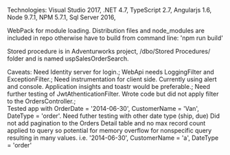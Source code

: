 Technologies:
  Visual Studio 2017,
  .NET 4.7,
  TypeScript 2.7,
  Angularjs 1.6,
  Node 9.7.1,
  NPM 5.7.1,
  Sql Server 2016,
  
  WebPack for module loading. Distribution files and node_modules are included in repo otherwise have to build from command line:
  'npm run build' 
  
  Stored procedure is in Adventurworks project, /dbo/Stored Procedures/ folder and is named uspSalesOrderSearch.
  
  Caveats:
  Need Identity server for login.; 
  WebApi needs LoggingFilter and ExceptionFilter.; 
  Need instrumentation for client side. Currently using alert and console. Application insights and toastr would be preferable.; 
  Need further testing of JwtAthenticationFilter. Wrote code but did not apply filter to the OrdersController.;  
  Tested app with OrderDate = '2014-06-30', CustomerName = 'Van', DateType = 'order'. Need futher testing with other date type (ship, due)
  Did not add pagination to the Orders Detail table and no max record count applied to query so potential for memory overflow for nonspecific query resulting in many values. i.e. '2014-06-30', CustomerName = 'a', DateType = 'order'
